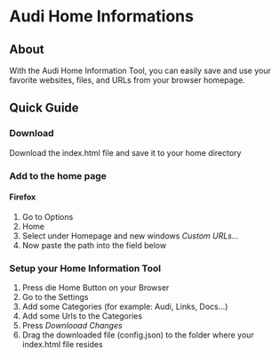 # Audi Home Informations
## About
With the Audi Home Information Tool, you can easily save and use your favorite websites, files, and URLs from your browser homepage.

## Quick Guide
### Download
Download the index.html file and save it to your home directory
### Add to the home page
#### Firefox
1. Go to Options
2. Home
3. Select under Homepage and new windows *Custom URLs...*
4. Now paste the path into the field below

### Setup your Home Information Tool
1. Press die Home Button on your Browser
2. Go to the Settings
3. Add some Categories (for example: Audi, Links, Docs...)
4. Add some Urls to the Categories
5. Press *Downlooad Changes*
6. Drag the downloaded file (config.json) to the folder where your index.html file resides
